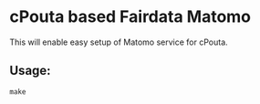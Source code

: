 # cPouta based Fairdata Matomo
This will enable easy setup of Matomo service for cPouta.

## Usage:
```
make
```

